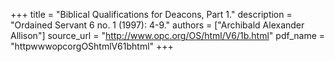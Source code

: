 +++
title = "Biblical Qualifications for Deacons, Part 1."
description = "Ordained Servant 6 no. 1 (1997): 4-9."
authors = ["Archibald Alexander Allison"]
source_url = "http://www.opc.org/OS/html/V6/1b.html"
pdf_name = "httpwwwopcorgOShtmlV61bhtml"
+++
